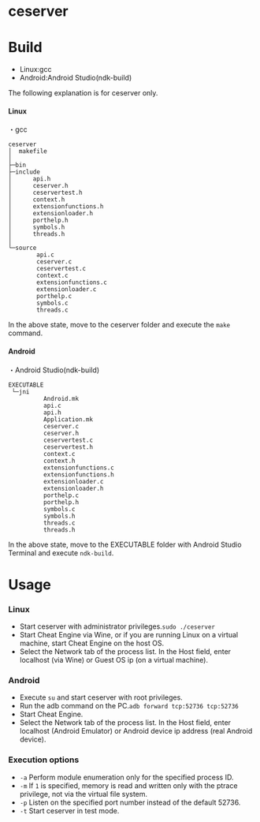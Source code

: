# ceserver

# Build

  - Linux:gcc
  - Android:Android Studio(ndk-build)

The following explanation is for ceserver only.
#### Linux
・gcc

```
ceserver
│  makefile
│
├─bin
├─include
│      api.h
│      ceserver.h
│      ceservertest.h
│      context.h
│      extensionfunctions.h
│      extensionloader.h
│      porthelp.h
│      symbols.h
│      threads.h
│
└─source
        api.c
        ceserver.c
        ceservertest.c
        context.c
        extensionfunctions.c
        extensionloader.c
        porthelp.c
        symbols.c
        threads.c
```
In the above state, move to the ceserver folder and execute the `make` command.


#### Android
・Android Studio(ndk-build)

```
EXECUTABLE
 └─jni
          Android.mk
          api.c
          api.h
          Application.mk
          ceserver.c
          ceserver.h
          ceservertest.c
          ceservertest.h
          context.c
          context.h
          extensionfunctions.c
          extensionfunctions.h
          extensionloader.c
          extensionloader.h
          porthelp.c
          porthelp.h
          symbols.c
          symbols.h
          threads.c
          threads.h
```

In the above state, move to the EXECUTABLE folder with Android Studio Terminal and execute `ndk-build`.

# Usage
### Linux
 - Start ceserver with administrator privileges.`sudo ./ceserver`
 - Start Cheat Engine via Wine, or if you are running Linux on a virtual machine, start Cheat Engine on the host OS.
 - Select the Network tab of the process list. In the Host field, enter localhost (via Wine) or Guest OS ip (on a virtual machine).

### Android
 - Execute `su` and start ceserver with root privileges.
 - Run the adb command on the PC.`adb forward tcp:52736 tcp:52736`
 - Start Cheat Engine.
 - Select the Network tab of the process list. In the Host field, enter localhost (Android Emulator) or Android device ip address (real Android device).
 
### Execution options
 - `-a`
Perform module enumeration only for the specified process ID.
 - `-m` 
If `1` is specified, memory is read and written only with the ptrace privilege, not via the virtual file system.
 - `-p`
Listen on the specified port number instead of the default 52736.
 - `-t`
Start ceserver in test mode.
